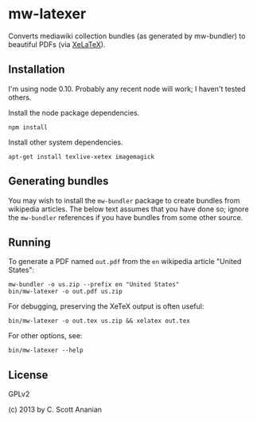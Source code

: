 # mw-latexer

Converts mediawiki collection bundles (as generated by mw-bundler) to
beautiful PDFs (via [XeLaTeX][]).

[XeLaTeX]: https://en.wikipedia.org/wiki/XeTeX

## Installation

I'm using node 0.10.  Probably any recent node will work; I haven't tested
others.

Install the node package dependencies.
```
npm install
```

Install other system dependencies.
```
apt-get install texlive-xetex imagemagick
```

## Generating bundles

You may wish to install the `mw-bundler` package to create bundles
from wikipedia articles.  The below text assumes that you have done
so; ignore the `mw-bundler` references if you have bundles from
some other source.

## Running

To generate a PDF named `out.pdf` from the `en` wikipedia article
"United States":
```
mw-bundler -o us.zip --prefix en "United States"
bin/mw-latexer -o out.pdf us.zip
```

For debugging, preserving the XeTeX output is often useful:
```
bin/mw-latexer -o out.tex us.zip && xelatex out.tex
```

For other options, see:
```
bin/mw-latexer --help
```

## License

GPLv2

(c) 2013 by C. Scott Ananian
